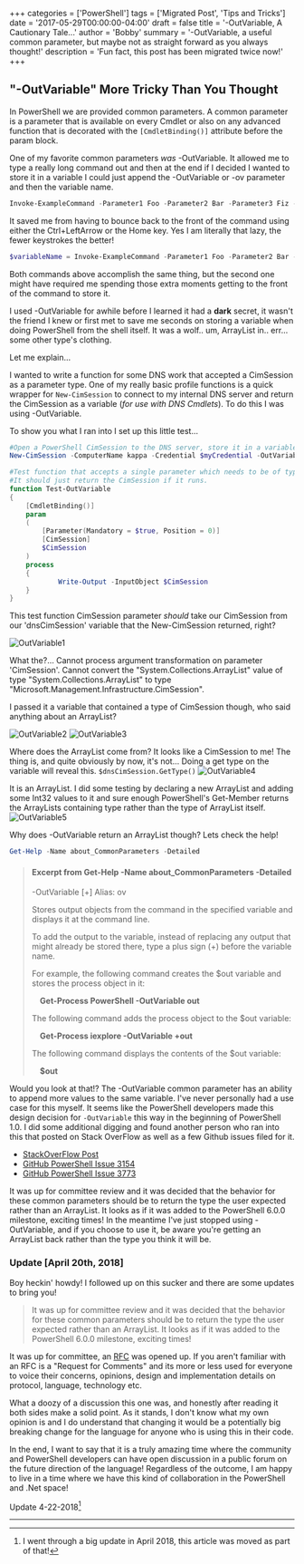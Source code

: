 +++
categories = ['PowerShell']
tags = ['Migrated Post', 'Tips and Tricks']
date = '2017-05-29T00:00:00-04:00'
draft = false
title = '-OutVariable, A Cautionary Tale...'
author = 'Bobby'
summary = '-OutVariable, a useful common parameter, but maybe not as straight forward as you always thought!'
description = 'Fun fact, this post has been migrated twice now!'
+++

## "-OutVariable" More Tricky Than You Thought

In PowerShell we are provided common parameters.  A common parameter is a parameter that is available on every Cmdlet or also on any advanced function that is decorated with the `[CmdletBinding()]` attribute before the param block.

One of my favorite common parameters *was* -OutVariable.  It allowed me to type a really long command out and then at the end if I decided I wanted to store it in a variable I could just append the -OutVariable or -ov parameter and then the variable name.

```powershell
Invoke-ExampleCommand -Parameter1 Foo -Parameter2 Bar -Parameter3 Fiz -Parameter4 qux -OutVariable variableName
```

It saved me from having to bounce back to the front of the command using either the Ctrl+LeftArrow or the Home key.  Yes I am literally that lazy, the fewer keystrokes the better!

```powershell
$variableName = Invoke-ExampleCommand -Parameter1 Foo -Parameter2 Bar -Parameter3 Fiz -Parameter4 qux
```

Both commands above accomplish the same thing, but the second one might have required me spending those extra moments getting to the front of the command to store it.

I used -OutVariable for awhile before I learned it had a **dark** secret, it wasn't the friend I knew or first met to save me seconds on storing a variable when doing PowerShell from the shell itself.  It was a wolf.. um, ArrayList in.. err... some other type's clothing.

Let me explain...

I wanted to write a function for some DNS work that accepted a CimSession as a parameter type.  One of my really basic profile functions is a quick wrapper for `New-CimSession` to connect to my internal DNS server and return the CimSession as a variable (*for use with DNS Cmdlets*).  To do this I was using -OutVariable.

To show you what I ran into I set up this little test...

```powershell
#Open a PowerShell CimSession to the DNS server, store it in a variable named 'dnsCimSession'
New-CimSession -ComputerName kappa -Credential $myCredential -OutVariable dnsCimSession

#Test function that accepts a single parameter which needs to be of type CimSession (Microsoft.Management.Infrastructure.CimSession).
#It should just return the CimSession if it runs.
function Test-OutVariable
{
    [CmdletBinding()]
    param
    (
        [Parameter(Mandatory = $true, Position = 0)]
        [CimSession]
        $CimSession
    )
    process
    {
            Write-Output -InputObject $CimSession
    }
}
```

This test function CimSession parameter *should* take our CimSession from our 'dnsCimSession' variable that the New-CimSession returned, right?

![OutVariable1](/posts/pwsh-outvariable/OutVariable1.PNG)

What the?...
 Cannot process argument transformation on parameter 'CimSession'. Cannot convert the "System.Collections.ArrayList" value of type "System.Collections.ArrayList" to type "Microsoft.Management.Infrastructure.CimSession".

I passed it a variable that contained a type of CimSession though, who said anything about an ArrayList?

![OutVariable2](/posts/pwsh-outvariable/OutVariable2.PNG)
![OutVariable3](/posts/pwsh-outvariable/OutVariable3.PNG)

Where does the ArrayList come from?  It looks like a CimSession to me!  The thing is, and quite obviously by now, it's not...  Doing a get type on the variable will reveal this. `$dnsCimSession.GetType()`
![OutVariable4](/posts/pwsh-outvariable/OutVariable4.PNG)

It is an ArrayList.  I did some testing by declaring a new ArrayList and adding some Int32 values to it and sure enough PowerShell's Get-Member returns the ArrayLists containing type rather than the type of ArrayList itself.
![OutVariable5](/posts/pwsh-outvariable/OutVariable5.PNG)

Why does -OutVariable return an ArrayList though?  Lets check the help!

```powershell
Get-Help -Name about_CommonParameters -Detailed
```

> #### Excerpt from Get-Help -Name about_CommonParameters -Detailed
> -OutVariable [+] Alias: ov
>
>    Stores output objects from the command in the specified variable and
>    displays it at the command line.
>
>    To add the output to the variable, instead of replacing any output
>    that might already be stored there, type a plus sign (+) before the
>    variable name.
>
>    For example, the following command creates the $out variable and
>    stores the process object in it:
>
>    <b>&emsp;Get-Process PowerShell -OutVariable out</b>
>
>    The following command adds the process object to the $out variable:
>
>    <b>&emsp;Get-Process iexplore -OutVariable +out</b>
>
>    The following command displays the contents of the $out variable:
>
>    <b>&emsp;$out</b>

Would you look at that!?  The -OutVariable common parameter has an ability to append more values to the same variable.  I've never personally had a use case for this myself.  It seems like the PowerShell developers made this design decision for `-OutVariable` this way in the beginning of PowerShell 1.0.  I did some additional digging and found another person who ran into this that posted on Stack OverFlow as well as a few Github issues filed for it.

- [StackOverFlow Post](https://stackoverflow.com/questions/40666291/using-outvariable-creates-arraylist)
- [GitHub PowerShell Issue 3154](https://github.com/PowerShell/PowerShell/issues/3154)
- [GitHub PowerShell Issue 3773](https://github.com/PowerShell/PowerShell/issues/3154)

It was up for committee review and it was decided that the behavior for these common parameters should be to return the type the user expected rather than an ArrayList.  It looks as if it was added to the PowerShell 6.0.0 milestone, exciting times!  In the meantime I've just stopped using -OutVariable, and if you choose to use it, be aware you're getting an ArrayList back rather than the type you think it will be.

### Update [April 20th, 2018]

Boy heckin' howdy!  I followed up on this sucker and there are some updates to bring you!

>It was up for committee review and it was decided that the behavior for these common parameters should be to return the type the user expected rather than an ArrayList.  It looks as if it was added to the PowerShell 6.0.0 milestone, exciting times!

It was up for committee, an [RFC](https://github.com/PowerShell/PowerShell-RFC/pull/120) was opened up.  If you aren't familiar with an RFC is a "Request for Comments" and its more or less used for everyone to voice their concerns, opinions, design and implementation details on protocol, language, technology etc.

What a doozy of a discussion this one was, and honestly after reading it both sides make a solid point.  As it stands, I don't know what my own opinion is and I do understand that changing it would be a potentially big breaking change for the language for anyone who is using this in their code.

In the end, I want to say that it is a truly amazing time where the community and PowerShell developers can have open discussion in a public forum on the future direction of the language!  Regardless of the outcome, I am happy to live in a time where we have this kind of collaboration in the PowerShell and .Net space!

Update 4-22-2018[^1]

---

[^1]:
    I went through a big update in April 2018, this article was moved as part of that!

